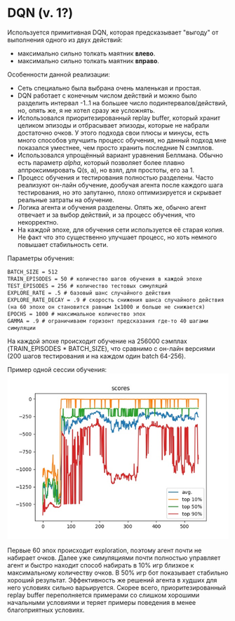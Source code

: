 # DQN (v. 1?)

Используется примитивная DQN, которая предсказывает "выгоду" от выполнения одного из двух действий:
- максимально сильно толкать маятник **влево**.
- максимально сильно толкать маятник **вправо**.

Особенности данной реализации:
- Сеть специально была выбрана очень маленькая и простая.
- DQN работает с конечным числом действий и можно было разделить интервал -1..1 на большее число подинтервалов/действий, но, опять же, я не хотел сразу же усложнять.
- Использовался приоритезированный replay buffer, который хранит целиком эпизоды и отбрасывает эпизоды, которые не набрали достаточно очков. У этого подхода свои плюсы и минусы, есть много способов улучшить процесс обучения, но данный подход мне показался уместнее, чем просто хранить последние N сэмплов.
- Использовался упрощённый вариант уравнения Беллмана. Обычно есть параметр *alpha*, который позволяет более плавно аппроксимировать Q(s, a), но взял, для простоты, его за 1.
- Процесс обучения и тестирования полностью разделены. Часто реализуют он-лайн обучение, дообучая агента после каждого шага тестирования, но это запутанно, плохо оптимизируется и скрывает реальные затраты на обучение.
- Логика агента и обучения разделены. Опять же, обычно агент отвечает и за выбор действий, и за процесс обучения, что некорректно.
- На каждой эпохе, для обучения сети используется её старая копия. Не факт что это существенно улучшает процесс, но хоть немного повышает стабильность сети.

Параметры обучения:
```
BATCH_SIZE = 512
TRAIN_EPISODES = 50 # количество шагов обучения в каждой эпохе
TEST_EPISODES = 256 # количество тестовых симуляций
EXPLORE_RATE = .5 # базовый шанс случайного действия
EXPLORE_RATE_DECAY = .9 # скорость снижения шанса случайного действия (на 60 эпохе он становится равным 1к1000 и больше не снижается)
EPOCHS = 1000 # максимальное количество эпох
GAMMA = .9 # ограничиваем горизонт предсказания где-то 40 шагами симуляции
```

На каждой эпохе происходит обучение на 256000 сэмплах (TRAIN_EPISODES * BATCH_SIZE), что сравнимо с он-лайн версиями (200 шагов тестирования и на каждом один batch 64-256).

Пример одной сессии обучения:
![](20201128.jpg)

Первые 60 эпох происходит exploration, поэтому агент почти не набирает очков. Далее уже симуляциями почти полностью управляет агент и быстро находит способ набирать в 10% игр близкое к максимальному количеству очков. В 50% игр бот показывает стабильно хороший результат. Эффективность же решений агента в худших для него условиях сильно варьируется. Скорее всего, приоритезированный replay buffer переполняется примерами со слишком хорошими начальными условиями и теряет примеры поведения в менее благоприятных условиях.